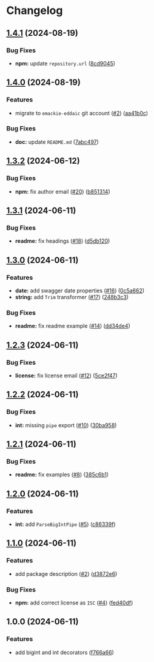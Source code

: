 # Changelog

## [1.4.1](https://github.com/emackie-eddaic/nestjs-decorators/compare/v1.4.0...v1.4.1) (2024-08-19)


### Bug Fixes

* **npm:** update `repository.url` ([8cd9045](https://github.com/emackie-eddaic/nestjs-decorators/commit/8cd9045a0342acf4d2c4426fc84d019bcd1e5ef2))

## [1.4.0](https://github.com/emackie-eddaic/nestjs-decorators/compare/v1.3.2...v1.4.0) (2024-08-19)


### Features

* migrate to `emackie-eddaic` git account ([#2](https://github.com/emackie-eddaic/nestjs-decorators/issues/2)) ([aa41b0c](https://github.com/emackie-eddaic/nestjs-decorators/commit/aa41b0ca017a9b4e90f7ff5dcc6910233fc81aaa))


### Bug Fixes

* **doc:** update `README.md` ([7abc497](https://github.com/emackie-eddaic/nestjs-decorators/commit/7abc49713bda94547d234abcf57d288a4e38e05d))

## [1.3.2](https://github.com/emackie9/nestjs-decorators/compare/v1.3.1...v1.3.2) (2024-06-12)


### Bug Fixes

* **npm:** fix author email ([#20](https://github.com/emackie9/nestjs-decorators/issues/20)) ([b851314](https://github.com/emackie9/nestjs-decorators/commit/b851314371aebe2f2a2e08877b305aae4ae5a9c7))

## [1.3.1](https://github.com/emackie9/nestjs-decorators/compare/v1.3.0...v1.3.1) (2024-06-11)


### Bug Fixes

* **readme:** fix headings ([#18](https://github.com/emackie9/nestjs-decorators/issues/18)) ([d5db120](https://github.com/emackie9/nestjs-decorators/commit/d5db1207280c72d8e956546043455b15c4b06561))

## [1.3.0](https://github.com/emackie9/nestjs-decorators/compare/v1.2.3...v1.3.0) (2024-06-11)


### Features

* **date:** add swagger date properties ([#16](https://github.com/emackie9/nestjs-decorators/issues/16)) ([0c5a662](https://github.com/emackie9/nestjs-decorators/commit/0c5a662d332bc7e422bc5b5fbf281f7dd537972d))
* **string:** add `Trim` transformer ([#17](https://github.com/emackie9/nestjs-decorators/issues/17)) ([248b3c3](https://github.com/emackie9/nestjs-decorators/commit/248b3c30b746c64528259c3df9e88822d9036d02))


### Bug Fixes

* **readme:** fix readme example ([#14](https://github.com/emackie9/nestjs-decorators/issues/14)) ([dd34de4](https://github.com/emackie9/nestjs-decorators/commit/dd34de4b0215a623c462d16bb01c03ba574aab6b))

## [1.2.3](https://github.com/emackie9/nestjs-decorators/compare/v1.2.2...v1.2.3) (2024-06-11)


### Bug Fixes

* **license:** fix license email ([#12](https://github.com/emackie9/nestjs-decorators/issues/12)) ([5ce2f47](https://github.com/emackie9/nestjs-decorators/commit/5ce2f47b1be3b9eea5343a4d1406c51d1fed2b95))

## [1.2.2](https://github.com/emackie9/nestjs-decorators/compare/v1.2.1...v1.2.2) (2024-06-11)


### Bug Fixes

* **int:** missing `pipe` export ([#10](https://github.com/emackie9/nestjs-decorators/issues/10)) ([30ba958](https://github.com/emackie9/nestjs-decorators/commit/30ba958565c8388b3afcc05f00ae535cbffdba4f))

## [1.2.1](https://github.com/emackie9/nestjs-decorators/compare/v1.2.0...v1.2.1) (2024-06-11)


### Bug Fixes

* **readme:** fix examples ([#8](https://github.com/emackie9/nestjs-decorators/issues/8)) ([385c6b1](https://github.com/emackie9/nestjs-decorators/commit/385c6b1fed225245cfa400825285cd6f6571a389))

## [1.2.0](https://github.com/emackie9/nestjs-decorators/compare/v1.1.0...v1.2.0) (2024-06-11)


### Features

* **int:** add `ParseBigIntPipe` ([#5](https://github.com/emackie9/nestjs-decorators/issues/5)) ([c86339f](https://github.com/emackie9/nestjs-decorators/commit/c86339fd94853b569eea86520458d45916321f6c))

## [1.1.0](https://github.com/emackie9/nestjs-decorators/compare/v1.0.0...v1.1.0) (2024-06-11)


### Features

* add package description ([#2](https://github.com/emackie9/nestjs-decorators/issues/2)) ([d3872e6](https://github.com/emackie9/nestjs-decorators/commit/d3872e6cc67b59cdc956a99a52302df46c7a8b40))


### Bug Fixes

* **npm:** add correct license as `ISC` ([#4](https://github.com/emackie9/nestjs-decorators/issues/4)) ([fed40df](https://github.com/emackie9/nestjs-decorators/commit/fed40df6a7dad744c0b3755eb388f796c5c5bfa7))

## 1.0.0 (2024-06-11)


### Features

* add bigint and int decorators ([f766a66](https://github.com/emackie9/nestjs-decorators/commit/f766a669bffb1f7d8cf208c3fc3c1281f3db6e9d))
